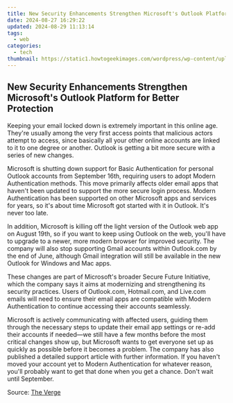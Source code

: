 ```yaml
---
title: New Security Enhancements Strengthen Microsoft's Outlook Platform for Better Protection
date: 2024-08-27 16:29:22
updated: 2024-08-29 11:13:14
tags:
  - web
categories:
  - tech
thumbnail: https://static1.howtogeekimages.com/wordpress/wp-content/uploads/2023/08/microsoft-outlook-2.jpg
---
```


## New Security Enhancements Strengthen Microsoft's Outlook Platform for Better Protection

Keeping your email locked down is extremely important in this online age. They're usually among the very first access points that malicious actors attempt to access, since basically all your other online accounts are linked to it to one degree or another. Outlook is getting a bit more secure with a series of new changes.

 Microsoft is shutting down support for Basic Authentication for personal Outlook accounts from September 16th, requiring users to adopt Modern Authentication methods. This move primarily affects older email apps that haven't been updated to support the more secure login process. Modern Authentication has been supported on other Microsoft apps and services for years, so it's about time Microsoft got started with it in Outlook. It's never too late.

 In addition, Microsoft is killing off the light version of the Outlook web app on August 19th, so if you want to keep using Outlook on the web, you'll have to upgrade to a newer, more modern browser for improved security. The company will also stop supporting Gmail accounts within Outlook.com by the end of June, although Gmail integration will still be available in the new Outlook for Windows and Mac apps.

 These changes are part of Microsoft's broader Secure Future Initiative, which the company says it aims at modernizing and strengthening its security practices. Users of Outlook.com, Hotmail.com, and Live.com emails will need to ensure their email apps are compatible with Modern Authentication to continue accessing their accounts seamlessly.

 Microsoft is actively communicating with affected users, guiding them through the necessary steps to update their email app settings or re-add their accounts if needed—we still have a few months before the most critical changes show up, but Microsoft wants to get everyone set up as quickly as possible before it becomes a problem. The company has also published a detailed support article with further information. If you haven't moved your account yet to Modern Authentication for whatever reason, you'll probably want to get that done when you get a chance. Don't wait until September.

 Source: [The Verge](https://www.theverge.com/2024/6/11/24175917/microsoft-outlook-security-changes-secure-future-initiative)

<ins class="adsbygoogle"
     style="display:block"
     data-ad-format="autorelaxed"
     data-ad-client="ca-pub-7571918770474297"
     data-ad-slot="1223367746"></ins>



<ins class="adsbygoogle"
     style="display:block"
     data-ad-client="ca-pub-7571918770474297"
     data-ad-slot="8358498916"
     data-ad-format="auto"
     data-full-width-responsive="true"></ins>
